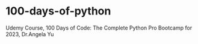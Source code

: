 # 100-days-of-python
Udemy Course, 100 Days of Code: The Complete Python Pro Bootcamp for 2023, Dr.Angela Yu
